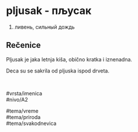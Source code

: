 # pljusak - пљусак

1. ливень, сильный дождь

## Rečenice

Pljusak je jaka letnja kiša, obično kratka i iznenadna.

Deca su se sakrila od pljuska ispod drveta.

<br>

#vrsta/imenica  
#nivo/A2  

#tema/vreme  
#tema/priroda  
#tema/svakodnevica  
